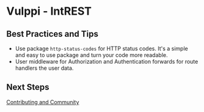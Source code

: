 # Vulppi - IntREST

## Best Practices and Tips

- Use package `http-status-codes` for HTTP status codes. It's a simple and easy to use package and turn your code more readable.
- User middleware for Authorization and Authentication forwards for route handlers the user data.

## Next Steps

[Contributing and Community](../README.md#contributing-and-community)
